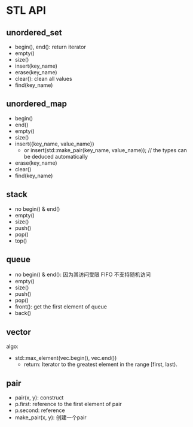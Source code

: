 # STL API

## unordered_set

- begin(), end(): return iterator
- empty()
- size()
- insert(key_name)
- erase(key_name)
- clear(): clean all values
- find(key_name)

## unordered_map

- begin()
- end()
- empty()
- size()
- insert({key_name, value_name})
  - or insert(std::make_pair(key_name, value_name)); // the types can be deduced automatically
- erase(key_name)
- clear()
- find(key_name)

## stack

- no begin() & end()
- empty()
- size()
- push()
- pop()
- top()

## queue

- no begin() & end(): 因为其访问受限 FIFO 不支持随机访问
- empty()
- size()
- push()
- pop()
- front(): get the first element of queue
- back()

## vector

algo:

- std::max_element(vec.begin(), vec.end())
  - return: Iterator to the greatest element in the range [first, last).

## pair

- pair(x, y): construct
- p.first: reference to the first element of pair
- p.second: reference
- make_pair(x, y): 创建一个pair